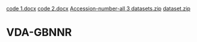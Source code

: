 [code 1.docx](https://github.com/plhhnu/VDA-GBNNR/files/7092086/code.1.docx)
[code 2.docx](https://github.com/plhhnu/VDA-GBNNR/files/7092090/code.2.docx)
[Accession-number-all 3 datasets.zip](https://github.com/plhhnu/VDA-GBNNR/files/7092100/Accession-number-all.3.datasets.zip)
[dataset.zip](https://github.com/plhhnu/VDA-GBNNR/files/7092101/dataset.zip)
# VDA-GBNNR
